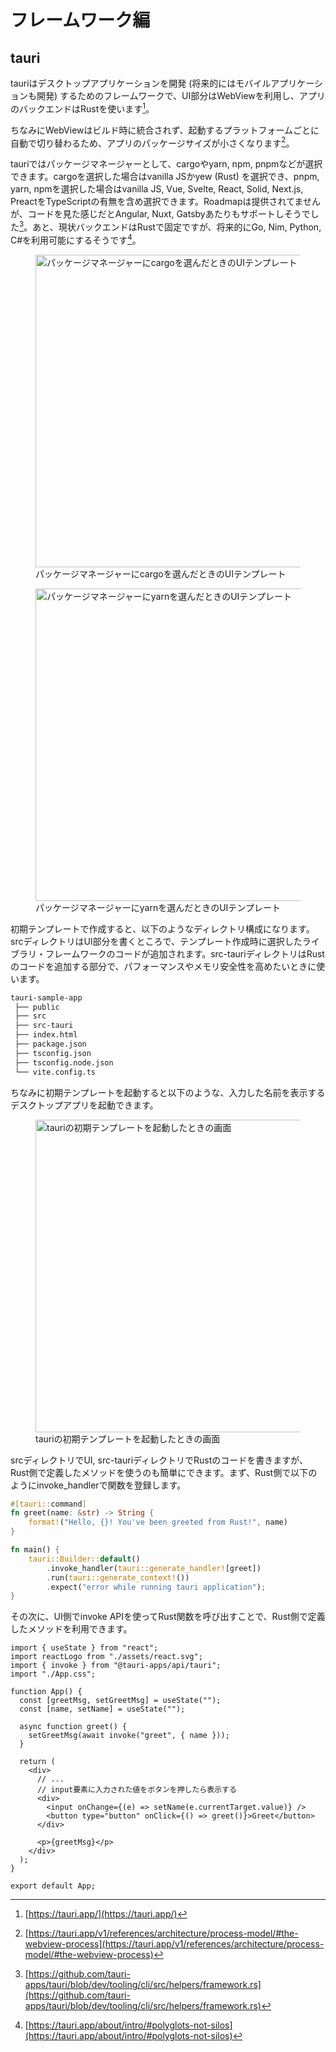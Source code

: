 # フレームワーク編
## tauri
tauriはデスクトップアプリケーションを開発 (将来的にはモバイルアプリケーションも開発) するためのフレームワークで、UI部分はWebViewを利用し、アプリのバックエンドはRustを使います[^tauri]。

ちなみにWebViewはビルド時に統合されず、起動するプラットフォームごとに自動で切り替わるため、アプリのパッケージサイズが小さくなります[^tauri_build]。

tauriではパッケージマネージャーとして、cargoやyarn, npm, pnpmなどが選択できます。cargoを選択した場合はvanilla JSかyew (Rust) を選択でき、pnpm, yarn, npmを選択した場合はvanilla JS, Vue, Svelte, React, Solid, Next.js, PreactをTypeScriptの有無を含め選択できます。Roadmapは提供されてませんが、コードを見た感じだとAngular, Nuxt, Gatsbyあたりもサポートしそうでした[^tauri_ui_support]。あと、現状バックエンドはRustで固定ですが、将来的にGo, Nim, Python, C#を利用可能にするそうです[^tauri_backend_support]。

<figure>
  <img src="/images/web_changelog_2022part1/frameworks/tauri-cargo-template.png" alt="パッケージマネージャーにcargoを選んだときのUIテンプレート" width="500" height="500" />
  <figcaption>パッケージマネージャーにcargoを選んだときのUIテンプレート</figcaption>
</figure>

<figure>
  <img src="/images/web_changelog_2022part1/frameworks/tauri-yarn-template.png" alt="パッケージマネージャーにyarnを選んだときのUIテンプレート" width="500" height="500" />
  <figcaption>パッケージマネージャーにyarnを選んだときのUIテンプレート</figcaption>
</figure>

初期テンプレートで作成すると、以下のようなディレクトリ構成になります。srcディレクトリはUI部分を書くところで、テンプレート作成時に選択したライブラリ・フレームワークのコードが追加されます。src-tauriディレクトリはRustのコードを追加する部分で、パフォーマンスやメモリ安全性を高めたいときに使います。

```markdown
tauri-sample-app
 ├── public
 ├── src
 ├── src-tauri
 ├── index.html
 ├── package.json
 ├── tsconfig.json
 ├── tsconfig.node.json
 └── vite.config.ts
```

ちなみに初期テンプレートを起動すると以下のような、入力した名前を表示するデスクトップアプリを起動できます。

<figure>
  <img src="/images/web_changelog_2022part1/frameworks/tauri-sample.png" alt="tauriの初期テンプレートを起動したときの画面" width="500" height="500" />
  <figcaption>tauriの初期テンプレートを起動したときの画面</figcaption>
</figure>


srcディレクトリでUI, src-tauriディレクトリでRustのコードを書きますが、Rust側で定義したメソッドを使うのも簡単にできます。まず、Rust側で以下のようにinvoke_handlerで関数を登録します。

```rust:src-tauri/src/main.rs
#[tauri::command]
fn greet(name: &str) -> String {
    format!("Hello, {}! You've been greeted from Rust!", name)
}

fn main() {
    tauri::Builder::default()
        .invoke_handler(tauri::generate_handler![greet])
        .run(tauri::generate_context!())
        .expect("error while running tauri application");
}
```

その次に、UI側でinvoke APIを使ってRust関数を呼び出すことで、Rust側で定義したメソッドを利用できます。

```tsx:src/App.tsx
import { useState } from "react";
import reactLogo from "./assets/react.svg";
import { invoke } from "@tauri-apps/api/tauri";
import "./App.css";

function App() {
  const [greetMsg, setGreetMsg] = useState("");
  const [name, setName] = useState("");

  async function greet() {
    setGreetMsg(await invoke("greet", { name }));
  }

  return (
    <div>
      // ...
      // input要素に入力された値をボタンを押したら表示する
      <div>
        <input onChange={(e) => setName(e.currentTarget.value)} />
        <button type="button" onClick={() => greet()}>Greet</button>
      </div>

      <p>{greetMsg}</p>
    </div>
  );
}

export default App;
```

[^tauri]: [https://tauri.app/](https://tauri.app/)
[^tauri_build]: [https://tauri.app/v1/references/architecture/process-model/#the-webview-process](https://tauri.app/v1/references/architecture/process-model/#the-webview-process)
[^tauri_ui_support]: [https://github.com/tauri-apps/tauri/blob/dev/tooling/cli/src/helpers/framework.rs](https://github.com/tauri-apps/tauri/blob/dev/tooling/cli/src/helpers/framework.rs)
[^tauri_backend_support]: [https://tauri.app/about/intro/#polyglots-not-silos](https://tauri.app/about/intro/#polyglots-not-silos)
